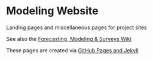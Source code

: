 # Modeling Website

Landing pages and miscellaneous pages for project sites

See also the [Forecasting, Modeling & Surveys Wiki](https://github.com/BayAreaMetro/modeling-website/wiki)

These pages are created via [GitHub Pages and Jekyll](https://docs.github.com/en/github/working-with-github-pages/about-github-pages-and-jekyll)
